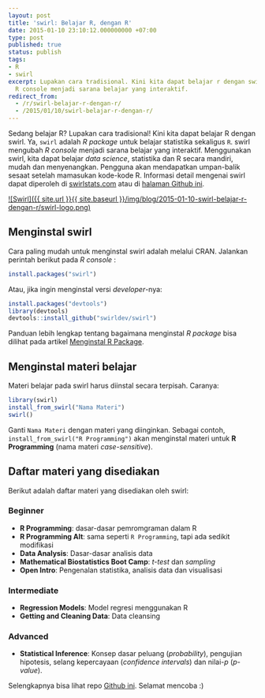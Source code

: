 ```yaml
---
layout: post
title: 'swirl: Belajar R, dengan R'
date: 2015-01-10 23:10:12.000000000 +07:00
type: post
published: true
status: publish
tags:
- R
- swirl
excerpt: Lupakan cara tradisional. Kini kita dapat belajar r dengan swirl. swirl mengubah
  R console menjadi sarana belajar yang interaktif.
redirect_from:
  - /r/swirl-belajar-r-dengan-r/
  - /2015/01/10/swirl-belajar-r-dengan-r/
---
```

Sedang belajar R? Lupakan cara tradisional! Kini kita dapat belajar R
dengan swirl. Ya, `swirl` adalah *R package* untuk belajar statistika
sekaligus `R`. swirl mengubah *R console* menjadi sarana belajar yang
interaktif. Menggunakan swirl, kita dapat belajar *data science*,
statistika dan R secara mandiri, mudah dan menyenangkan. Pengguna akan
mendapatkan umpan-balik sesaat setelah mamasukan kode-kode R. Informasi
detail mengenai swirl dapat diperoleh di
[swirlstats.com](http://swirlstats.com/) atau di [halaman Github
ini](https://github.com/swirldev/swirl).

[![Swirl]({{ site.url }}{{ site.baseurl }}/img/blog/2015-01-10-swirl-belajar-r-dengan-r/swirl-logo.png)](http://swirlstats.com/)

## Menginstal swirl

Cara paling mudah untuk menginstal swirl adalah melalui CRAN. Jalankan
perintah berikut pada *R console* :

```r
install.packages("swirl")
```

Atau, jika ingin menginstal versi *developer*-nya:

```r
install.packages("devtools")
library(devtools)
devtools::install_github("swirldev/swirl")
```

Panduan lebih lengkap tentang bagaimana menginstal *R package* bisa
dilihat pada artikel [Menginstal R
Package](http://nurandi.id/blog/menginstal-r-package/).

## Menginstal materi belajar

Materi belajar pada swirl harus diinstal secara terpisah. Caranya:

```r
library(swirl)
install_from_swirl("Nama Materi")
swirl()
```

Ganti `Nama Materi` dengan materi yang diinginkan. Sebagai contoh,
`install_from_swirl("R Programming")` akan menginstal materi untuk **R
Programming** (nama materi *case-sensitive*).

## Daftar materi yang disediakan

Berikut adalah daftar materi yang disediakan oleh swirl:

### Beginner

-   **R Programming**: dasar-dasar pemromgraman dalam R
-   **R Programming Alt**: sama seperti `R Programming`, tapi ada
    sedikit modifikasi
-   **Data Analysis**: Dasar-dasar analisis data
-   **Mathematical Biostatistics Boot Camp**: *t-test* dan *sampling*
-   **Open Intro**: Pengenalan statistika, analisis data dan visualisasi

### Intermediate

-   **Regression Models**: Model regresi menggunakan R
-   **Getting and Cleaning Data**: Data cleansing

### Advanced

-   **Statistical Inference**: Konsep dasar peluang (*probability*),
    pengujian hipotesis, selang kepercayaan (*confidence intervals*) dan
    nilai-*p* (*p-value*).

Selengkapnya bisa lihat repo [Github
ini](https://github.com/swirldev/swirl_courses/). Selamat mencoba :)
